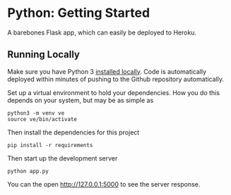# Python: Getting Started

A barebones Flask app, which can easily be deployed to Heroku.

## Running Locally

Make sure you have Python 3 [installed locally](http://install.python-guide.org). Code is automatically deployed within minutes of pushing to the Github repository automatically.

Set up a virtual environment to hold your dependencies. How you do this depends on your system, but may be as simple as

```
python3 -m venv ve
source ve/bin/activate
```

Then install the dependencies for this project

```
pip install -r requirements
```

Then start up the development server

```
python app.py
```

You can the open http://127.0.0.1:5000 to see the server response.
